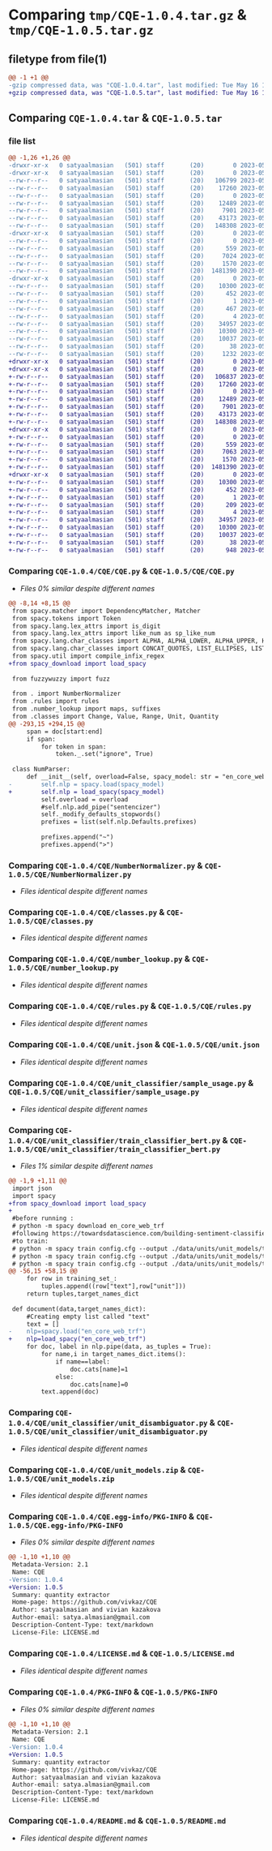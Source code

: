 # Comparing `tmp/CQE-1.0.4.tar.gz` & `tmp/CQE-1.0.5.tar.gz`

## filetype from file(1)

```diff
@@ -1 +1 @@
-gzip compressed data, was "CQE-1.0.4.tar", last modified: Tue May 16 12:50:06 2023, max compression
+gzip compressed data, was "CQE-1.0.5.tar", last modified: Tue May 16 19:25:10 2023, max compression
```

## Comparing `CQE-1.0.4.tar` & `CQE-1.0.5.tar`

### file list

```diff
@@ -1,26 +1,26 @@
-drwxr-xr-x   0 satyaalmasian   (501) staff       (20)        0 2023-05-16 12:50:06.705724 CQE-1.0.4/
-drwxr-xr-x   0 satyaalmasian   (501) staff       (20)        0 2023-05-16 12:50:06.701716 CQE-1.0.4/CQE/
--rw-r--r--   0 satyaalmasian   (501) staff       (20)   106799 2023-05-16 11:51:34.000000 CQE-1.0.4/CQE/CQE.py
--rw-r--r--   0 satyaalmasian   (501) staff       (20)    17260 2023-05-16 11:51:34.000000 CQE-1.0.4/CQE/NumberNormalizer.py
--rw-r--r--   0 satyaalmasian   (501) staff       (20)        0 2023-05-10 11:20:18.000000 CQE-1.0.4/CQE/__init__.py
--rw-r--r--   0 satyaalmasian   (501) staff       (20)    12489 2023-05-15 13:17:03.000000 CQE-1.0.4/CQE/classes.py
--rw-r--r--   0 satyaalmasian   (501) staff       (20)     7901 2023-05-14 12:56:44.000000 CQE-1.0.4/CQE/number_lookup.py
--rw-r--r--   0 satyaalmasian   (501) staff       (20)    43173 2023-05-15 15:19:41.000000 CQE-1.0.4/CQE/rules.py
--rw-r--r--   0 satyaalmasian   (501) staff       (20)   148308 2023-05-10 11:20:18.000000 CQE-1.0.4/CQE/unit.json
-drwxr-xr-x   0 satyaalmasian   (501) staff       (20)        0 2023-05-16 12:50:06.705154 CQE-1.0.4/CQE/unit_classifier/
--rw-r--r--   0 satyaalmasian   (501) staff       (20)        0 2023-05-10 11:20:18.000000 CQE-1.0.4/CQE/unit_classifier/__init__.py
--rw-r--r--   0 satyaalmasian   (501) staff       (20)      559 2023-05-10 11:20:18.000000 CQE-1.0.4/CQE/unit_classifier/sample_usage.py
--rw-r--r--   0 satyaalmasian   (501) staff       (20)     7024 2023-05-11 07:08:00.000000 CQE-1.0.4/CQE/unit_classifier/train_classifier_bert.py
--rw-r--r--   0 satyaalmasian   (501) staff       (20)     1570 2023-05-11 11:07:05.000000 CQE-1.0.4/CQE/unit_classifier/unit_disambiguator.py
--rw-r--r--   0 satyaalmasian   (501) staff       (20)  1481390 2023-05-11 11:08:19.000000 CQE-1.0.4/CQE/unit_models.zip
-drwxr-xr-x   0 satyaalmasian   (501) staff       (20)        0 2023-05-16 12:50:06.704330 CQE-1.0.4/CQE.egg-info/
--rw-r--r--   0 satyaalmasian   (501) staff       (20)    10300 2023-05-16 12:50:06.000000 CQE-1.0.4/CQE.egg-info/PKG-INFO
--rw-r--r--   0 satyaalmasian   (501) staff       (20)      452 2023-05-16 12:50:06.000000 CQE-1.0.4/CQE.egg-info/SOURCES.txt
--rw-r--r--   0 satyaalmasian   (501) staff       (20)        1 2023-05-16 12:50:06.000000 CQE-1.0.4/CQE.egg-info/dependency_links.txt
--rw-r--r--   0 satyaalmasian   (501) staff       (20)      467 2023-05-16 12:50:06.000000 CQE-1.0.4/CQE.egg-info/requires.txt
--rw-r--r--   0 satyaalmasian   (501) staff       (20)        4 2023-05-16 12:50:06.000000 CQE-1.0.4/CQE.egg-info/top_level.txt
--rw-r--r--   0 satyaalmasian   (501) staff       (20)    34957 2023-05-12 10:54:06.000000 CQE-1.0.4/LICENSE.md
--rw-r--r--   0 satyaalmasian   (501) staff       (20)    10300 2023-05-16 12:50:06.705486 CQE-1.0.4/PKG-INFO
--rw-r--r--   0 satyaalmasian   (501) staff       (20)    10037 2023-05-16 11:51:34.000000 CQE-1.0.4/README.md
--rw-r--r--   0 satyaalmasian   (501) staff       (20)       38 2023-05-16 12:50:06.705766 CQE-1.0.4/setup.cfg
--rw-r--r--   0 satyaalmasian   (501) staff       (20)     1232 2023-05-16 12:46:46.000000 CQE-1.0.4/setup.py
+drwxr-xr-x   0 satyaalmasian   (501) staff       (20)        0 2023-05-16 19:25:10.573302 CQE-1.0.5/
+drwxr-xr-x   0 satyaalmasian   (501) staff       (20)        0 2023-05-16 19:25:10.566512 CQE-1.0.5/CQE/
+-rw-r--r--   0 satyaalmasian   (501) staff       (20)   106837 2023-05-16 19:20:25.000000 CQE-1.0.5/CQE/CQE.py
+-rw-r--r--   0 satyaalmasian   (501) staff       (20)    17260 2023-05-16 11:51:34.000000 CQE-1.0.5/CQE/NumberNormalizer.py
+-rw-r--r--   0 satyaalmasian   (501) staff       (20)        0 2023-05-10 11:20:18.000000 CQE-1.0.5/CQE/__init__.py
+-rw-r--r--   0 satyaalmasian   (501) staff       (20)    12489 2023-05-15 13:17:03.000000 CQE-1.0.5/CQE/classes.py
+-rw-r--r--   0 satyaalmasian   (501) staff       (20)     7901 2023-05-14 12:56:44.000000 CQE-1.0.5/CQE/number_lookup.py
+-rw-r--r--   0 satyaalmasian   (501) staff       (20)    43173 2023-05-15 15:19:41.000000 CQE-1.0.5/CQE/rules.py
+-rw-r--r--   0 satyaalmasian   (501) staff       (20)   148308 2023-05-10 11:20:18.000000 CQE-1.0.5/CQE/unit.json
+drwxr-xr-x   0 satyaalmasian   (501) staff       (20)        0 2023-05-16 19:25:10.572310 CQE-1.0.5/CQE/unit_classifier/
+-rw-r--r--   0 satyaalmasian   (501) staff       (20)        0 2023-05-10 11:20:18.000000 CQE-1.0.5/CQE/unit_classifier/__init__.py
+-rw-r--r--   0 satyaalmasian   (501) staff       (20)      559 2023-05-10 11:20:18.000000 CQE-1.0.5/CQE/unit_classifier/sample_usage.py
+-rw-r--r--   0 satyaalmasian   (501) staff       (20)     7063 2023-05-16 19:21:43.000000 CQE-1.0.5/CQE/unit_classifier/train_classifier_bert.py
+-rw-r--r--   0 satyaalmasian   (501) staff       (20)     1570 2023-05-11 11:07:05.000000 CQE-1.0.5/CQE/unit_classifier/unit_disambiguator.py
+-rw-r--r--   0 satyaalmasian   (501) staff       (20)  1481390 2023-05-11 11:08:19.000000 CQE-1.0.5/CQE/unit_models.zip
+drwxr-xr-x   0 satyaalmasian   (501) staff       (20)        0 2023-05-16 19:25:10.569096 CQE-1.0.5/CQE.egg-info/
+-rw-r--r--   0 satyaalmasian   (501) staff       (20)    10300 2023-05-16 19:25:10.000000 CQE-1.0.5/CQE.egg-info/PKG-INFO
+-rw-r--r--   0 satyaalmasian   (501) staff       (20)      452 2023-05-16 19:25:10.000000 CQE-1.0.5/CQE.egg-info/SOURCES.txt
+-rw-r--r--   0 satyaalmasian   (501) staff       (20)        1 2023-05-16 19:25:10.000000 CQE-1.0.5/CQE.egg-info/dependency_links.txt
+-rw-r--r--   0 satyaalmasian   (501) staff       (20)      209 2023-05-16 19:25:10.000000 CQE-1.0.5/CQE.egg-info/requires.txt
+-rw-r--r--   0 satyaalmasian   (501) staff       (20)        4 2023-05-16 19:25:10.000000 CQE-1.0.5/CQE.egg-info/top_level.txt
+-rw-r--r--   0 satyaalmasian   (501) staff       (20)    34957 2023-05-12 10:54:06.000000 CQE-1.0.5/LICENSE.md
+-rw-r--r--   0 satyaalmasian   (501) staff       (20)    10300 2023-05-16 19:25:10.572781 CQE-1.0.5/PKG-INFO
+-rw-r--r--   0 satyaalmasian   (501) staff       (20)    10037 2023-05-16 11:51:34.000000 CQE-1.0.5/README.md
+-rw-r--r--   0 satyaalmasian   (501) staff       (20)       38 2023-05-16 19:25:10.573360 CQE-1.0.5/setup.cfg
+-rw-r--r--   0 satyaalmasian   (501) staff       (20)      948 2023-05-16 19:25:08.000000 CQE-1.0.5/setup.py
```

### Comparing `CQE-1.0.4/CQE/CQE.py` & `CQE-1.0.5/CQE/CQE.py`

 * *Files 0% similar despite different names*

```diff
@@ -8,14 +8,15 @@
 from spacy.matcher import DependencyMatcher, Matcher
 from spacy.tokens import Token
 from spacy.lang.lex_attrs import is_digit
 from spacy.lang.lex_attrs import like_num as sp_like_num
 from spacy.lang.char_classes import ALPHA, ALPHA_LOWER, ALPHA_UPPER, HYPHENS
 from spacy.lang.char_classes import CONCAT_QUOTES, LIST_ELLIPSES, LIST_ICONS
 from spacy.util import compile_infix_regex
+from spacy_download import load_spacy
 
 from fuzzywuzzy import fuzz
 
 from . import NumberNormalizer
 from .rules import rules
 from .number_lookup import maps, suffixes
 from .classes import Change, Value, Range, Unit, Quantity
@@ -293,15 +294,15 @@
     span = doc[start:end]
     if span:
         for token in span:
             token._.set("ignore", True)
 
 class NumParser:
     def __init__(self, overload=False, spacy_model: str = "en_core_web_sm"):
-        self.nlp = spacy.load(spacy_model)
+        self.nlp = load_spacy(spacy_model)
         self.overload = overload
         #self.nlp.add_pipe("sentencizer")
         self._modify_defaults_stopwords()
         prefixes = list(self.nlp.Defaults.prefixes)
 
         prefixes.append("~")
         prefixes.append(">")
```

### Comparing `CQE-1.0.4/CQE/NumberNormalizer.py` & `CQE-1.0.5/CQE/NumberNormalizer.py`

 * *Files identical despite different names*

### Comparing `CQE-1.0.4/CQE/classes.py` & `CQE-1.0.5/CQE/classes.py`

 * *Files identical despite different names*

### Comparing `CQE-1.0.4/CQE/number_lookup.py` & `CQE-1.0.5/CQE/number_lookup.py`

 * *Files identical despite different names*

### Comparing `CQE-1.0.4/CQE/rules.py` & `CQE-1.0.5/CQE/rules.py`

 * *Files identical despite different names*

### Comparing `CQE-1.0.4/CQE/unit.json` & `CQE-1.0.5/CQE/unit.json`

 * *Files identical despite different names*

### Comparing `CQE-1.0.4/CQE/unit_classifier/sample_usage.py` & `CQE-1.0.5/CQE/unit_classifier/sample_usage.py`

 * *Files identical despite different names*

### Comparing `CQE-1.0.4/CQE/unit_classifier/train_classifier_bert.py` & `CQE-1.0.5/CQE/unit_classifier/train_classifier_bert.py`

 * *Files 1% similar despite different names*

```diff
@@ -1,9 +1,11 @@
 import json
 import spacy
+from spacy_download import load_spacy
+
 #before running :
 # python -m spacy download en_core_web_trf
 #following https://towardsdatascience.com/building-sentiment-classifier-using-spacy-3-0-transformers-c744bfc767b
 #to train:
 # python -m spacy train config.cfg --output ./data/units/unit_models/train_\".spacy --paths.train ./data/units/train/spacy_train/train_set_\".spacy --paths.dev ./data/units/train/spacy_train/train_set_\".spacy
 # python -m spacy train config.cfg --output ./data/units/unit_models/train_\'.spacy --paths.train ./data/units/train/spacy_train/train_set_\'.spacy --paths.dev ./data/units/train/spacy_train/train_set_\'.spacy
 # python -m spacy train config.cfg --output ./data/units/unit_models/train_a.spacy --paths.train ./data/units/train/spacy_train/train_set_a.spacy --paths.dev ./data/units/train/spacy_train/train_set_a.spacy
@@ -56,15 +58,15 @@
     for row in training_set_:
         tuples.append((row["text"],row["unit"]))
     return tuples,target_names_dict
 
 def document(data,target_names_dict):
     #Creating empty list called "text"
     text = []
-    nlp=spacy.load("en_core_web_trf")
+    nlp=load_spacy("en_core_web_trf")
     for doc, label in nlp.pipe(data, as_tuples = True):
         for name,i in target_names_dict.items():
             if name==label:
                 doc.cats[name]=1
             else:
                 doc.cats[name]=0
         text.append(doc)
```

### Comparing `CQE-1.0.4/CQE/unit_classifier/unit_disambiguator.py` & `CQE-1.0.5/CQE/unit_classifier/unit_disambiguator.py`

 * *Files identical despite different names*

### Comparing `CQE-1.0.4/CQE/unit_models.zip` & `CQE-1.0.5/CQE/unit_models.zip`

 * *Files identical despite different names*

### Comparing `CQE-1.0.4/CQE.egg-info/PKG-INFO` & `CQE-1.0.5/CQE.egg-info/PKG-INFO`

 * *Files 0% similar despite different names*

```diff
@@ -1,10 +1,10 @@
 Metadata-Version: 2.1
 Name: CQE
-Version: 1.0.4
+Version: 1.0.5
 Summary: quantity extractor
 Home-page: https://github.com/vivkaz/CQE
 Author: satyaalmasian and vivian kazakova
 Author-email: satya.almasian@gmail.com
 Description-Content-Type: text/markdown
 License-File: LICENSE.md
```

### Comparing `CQE-1.0.4/LICENSE.md` & `CQE-1.0.5/LICENSE.md`

 * *Files identical despite different names*

### Comparing `CQE-1.0.4/PKG-INFO` & `CQE-1.0.5/PKG-INFO`

 * *Files 0% similar despite different names*

```diff
@@ -1,10 +1,10 @@
 Metadata-Version: 2.1
 Name: CQE
-Version: 1.0.4
+Version: 1.0.5
 Summary: quantity extractor
 Home-page: https://github.com/vivkaz/CQE
 Author: satyaalmasian and vivian kazakova
 Author-email: satya.almasian@gmail.com
 Description-Content-Type: text/markdown
 License-File: LICENSE.md
```

### Comparing `CQE-1.0.4/README.md` & `CQE-1.0.5/README.md`

 * *Files identical despite different names*


